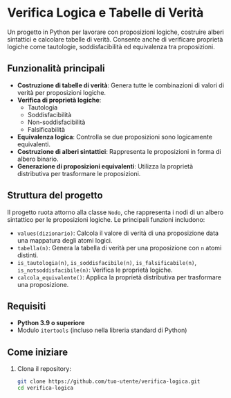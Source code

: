 # Verifica Logica e Tabelle di Verità

Un progetto in Python per lavorare con proposizioni logiche, costruire alberi sintattici e calcolare tabelle di verità. Consente anche di verificare proprietà logiche come tautologie, soddisfacibilità ed equivalenza tra proposizioni.

## Funzionalità principali

- **Costruzione di tabelle di verità**: Genera tutte le combinazioni di valori di verità per proposizioni logiche.
- **Verifica di proprietà logiche**:
  - Tautologia
  - Soddisfacibilità
  - Non-soddisfacibilità
  - Falsificabilità
- **Equivalenza logica**: Controlla se due proposizioni sono logicamente equivalenti.
- **Costruzione di alberi sintattici**: Rappresenta le proposizioni in forma di albero binario.
- **Generazione di proposizioni equivalenti**: Utilizza la proprietà distributiva per trasformare le proposizioni.

## Struttura del progetto

Il progetto ruota attorno alla classe `Nodo`, che rappresenta i nodi di un albero sintattico per le proposizioni logiche. Le principali funzioni includono:

- `values(dizionario)`: Calcola il valore di verità di una proposizione data una mappatura degli atomi logici.
- `tabella(n)`: Genera la tabella di verità per una proposizione con `n` atomi distinti.
- `is_tautologia(n)`, `is_soddisfacibile(n)`, `is_falsificabile(n)`, `is_notsoddisfacibile(n)`: Verifica le proprietà logiche.
- `calcola_equivalente()`: Applica la proprietà distributiva per trasformare una proposizione.

## Requisiti

- **Python 3.9 o superiore**
- Modulo `itertools` (incluso nella libreria standard di Python)

## Come iniziare

1. Clona il repository:

   ```bash
   git clone https://github.com/tuo-utente/verifica-logica.git
   cd verifica-logica
